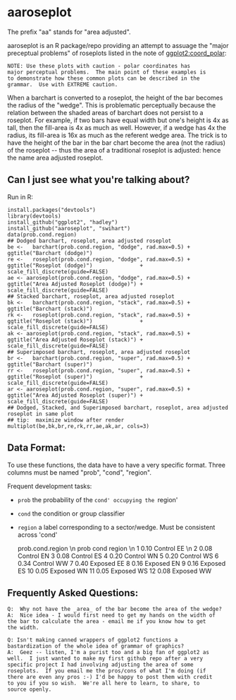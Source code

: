# aaroseplot

The prefix "aa" stands for "area adjusted".

aaroseplot is an R package/repo providing an attempt to assuage the
"major preceptual problems" of roseplots listed in the note of
[ggplot2:coord_polar](http://docs.ggplot2.org/0.9.3.1/coord_polar.html):

    NOTE: Use these plots with caution - polar coordinates has
    major perceptual problems.  The main point of these examples is
    to demonstrate how these common plots can be described in the
    grammar.  Use with EXTREME caution.

When a barchart is converted to a roseplot, the height of the bar
becomes the radius of the "wedge".  This is problematic perceptually
because the relation between the shaded areas of barchart does not
persist to a roseplot. For example, if two bars have equal width but
one's height is 4x as tall, then the fill-area is 4x as much as
well.  However, if a wedge has 4x the radius, its fill-area is 16x as much as
the referent wedge area.  The trick is to have the height of the bar
in the bar chart become the area (not the radius) of the roseplot -- thus the area of a traditional roseplot is adjusted: hence the name
area adjusted roseplot.

## Can I just see what you're talking about?

Run in R:

    install.packages("devtools")
    library(devtools)
    install_github("ggplot2", "hadley")
    install_github("aaroseplot", "swihart")
    data(prob.cond.region)														  
    ## Dodged barchart, roseplot, area adjusted roseplot											  
    be <-   barchart(prob.cond.region, "dodge", rad.max=0.5) + ggtitle("Barchart (dodge)")						  
    re <-   roseplot(prob.cond.region, "dodge", rad.max=0.5) + ggtitle("Roseplot (dodge)")               + scale_fill_discrete(guide=FALSE)
    ae <- aaroseplot(prob.cond.region, "dodge", rad.max=0.5) + ggtitle("Area Adjusted Roseplot (dodge)") + scale_fill_discrete(guide=FALSE)
    ## Stacked barchart, roseplot, area adjusted roseplot										  
    bk <-   barchart(prob.cond.region, "stack", rad.max=0.5) + ggtitle("Barchart (stack)")						  
    rk <-   roseplot(prob.cond.region, "stack", rad.max=0.5) + ggtitle("Roseplot (stack)")               + scale_fill_discrete(guide=FALSE)
    ak <- aaroseplot(prob.cond.region, "stack", rad.max=0.5) + ggtitle("Area Adjusted Roseplot (stack)") + scale_fill_discrete(guide=FALSE)
    ## Superimposed barchart, roseplot, area adjusted roseplot										  
    br <-   barchart(prob.cond.region, "super", rad.max=0.5) + ggtitle("Barchart (super)")						  
    rr <-   roseplot(prob.cond.region, "super", rad.max=0.5) + ggtitle("Roseplot (super)")               + scale_fill_discrete(guide=FALSE)
    ar <- aaroseplot(prob.cond.region, "super", rad.max=0.5) + ggtitle("Area Adjusted Roseplot (super)") + scale_fill_discrete(guide=FALSE)
    ## Dodged, Stacked, and Superimposed barchart, roseplot, area adjusted roseplot in same plot
    ## tip:  maximize window after render
    multiplot(be,bk,br,re,rk,rr,ae,ak,ar, cols=3)

## Data Format:

To use these functions, the data have to have a very specific format.  Three columns must be named "prob", "cond", "region".

Frequent development tasks:

* `prob` the probability of the `cond' occupying the `region'
* `cond` the condition or group classifier
* `region` a label corresponding to a sector/wedge.  Must be
  consistent across 'cond'


    prob.cond.region       \n 
       prob    cond region \n
    1  0.10 Control     EE \n
    2  0.08 Control     EN
    3  0.08 Control     ES
    4  0.20 Control     WN
    5  0.20 Control     WS
    6  0.34 Control     WW
    7  0.40 Exposed     EE
    8  0.16 Exposed     EN
    9  0.16 Exposed     ES
    10 0.05 Exposed     WN
    11 0.05 Exposed     WS
    12 0.08 Exposed     WW
    
## Frequently Asked Questions:

    Q:  Why not have the _area_ of the bar become the area of the wedge?
    A:  Nice idea - I would first need to get my hands on the width of
    the bar to calculate the area - email me if you know how to get
    the width.

    Q: Isn't making canned wrappers of ggplot2 functions a
    bastardization of the whole idea of grammar of graphics?
    A:  Geez -- listen, I'm a purist too and a big fan of ggplot2 as
    well.  I just wanted to make my first github repo after a very
    specific project I had involving adjusting the area of some
    roseplots.  If you email me the pros/cons of what I'm doing (if
    there are even any pros :-) I'd be happy to post them with credit
    to you if you so wish.  We're all here to learn, to share, to
    source openly.


